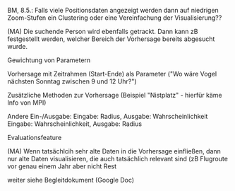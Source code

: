BM, 8.5.: Falls viele Positionsdaten angezeigt werden dann auf niedrigen Zoom-Stufen ein Clustering oder eine Vereinfachung der Visualisierung??

(MA) Die suchende Person wird ebenfalls getrackt. Dann kann zB festgestellt werden, welcher Bereich der Vorhersage bereits abgesucht wurde.

Gewichtung von Parametern

Vorhersage mit Zeitrahmen (Start-Ende) als Parameter ("Wo wäre Vogel nächsten Sonntag zwischen 9 und 12 Uhr?")

Zusätzliche Methoden zur Vorhersage (Beispiel "Nistplatz" - hierfür käme Info von MPI)

Andere Ein-/Ausgabe:
Eingabe: Radius, Ausgabe: Wahrscheinlichkeit
Eingabe: Wahrscheinlichkeit, Ausgabe: Radius

Evaluationsfeature

(MA) Wenn tatsächlcih sehr alte Daten in die Vorhersage einfließen, dann nur alte Daten visualisieren, die auch tatsächlich relevant sind (zB Flugroute vor genau einem Jahr aber nicht Rest


weiter siehe Begleitdokument (Google Doc)